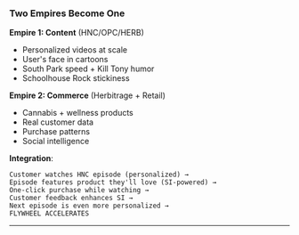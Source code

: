 ### Two Empires Become One

**Empire 1: Content** (HNC/OPC/HERB)
- Personalized videos at scale
- User's face in cartoons
- South Park speed + Kill Tony humor
- Schoolhouse Rock stickiness

**Empire 2: Commerce** (Herbitrage + Retail)
- Cannabis + wellness products
- Real customer data
- Purchase patterns
- Social intelligence

**Integration**:
```
Customer watches HNC episode (personalized) →
Episode features product they'll love (SI-powered) →
One-click purchase while watching →
Customer feedback enhances SI →
Next episode is even more personalized →
FLYWHEEL ACCELERATES
```

---
